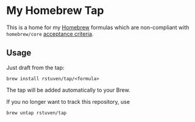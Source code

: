 # My Homebrew Tap

This is a home for my [Homebrew](https://brew.sh/) formulas which are non-compliant with `homebrew/core` [acceptance criteria](https://github.com/Homebrew/brew/blob/master/docs/Acceptable-Formulae.md).

## Usage

Just draft from the tap:

    brew install rstuven/tap/<formula>

The tap will be added automatically to your Brew.

If you no longer want to track this repository, use

    brew untap rstuven/tap
